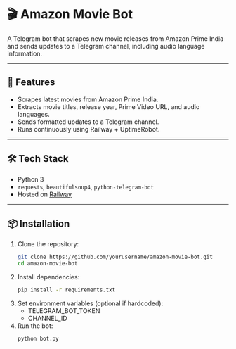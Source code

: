 # 🎬 Amazon Movie Bot

A Telegram bot that scrapes new movie releases from Amazon Prime India and sends updates to a Telegram channel, including audio language information.

---

## 🚀 Features

- Scrapes latest movies from Amazon Prime India.
- Extracts movie titles, release year, Prime Video URL, and audio languages.
- Sends formatted updates to a Telegram channel.
- Runs continuously using Railway + UptimeRobot.

---

## 🛠 Tech Stack

- Python 3
- `requests`, `beautifulsoup4`, `python-telegram-bot`
- Hosted on [Railway](https://railway.app)

---

## 📦 Installation

1. Clone the repository:
   ```bash
   git clone https://github.com/yourusername/amazon-movie-bot.git
   cd amazon-movie-bot
2. Install dependencies:
   ```bash
   pip install -r requirements.txt
3. Set environment variables (optional if hardcoded):
   - TELEGRAM_BOT_TOKEN
   - CHANNEL_ID
4. Run the bot:
   ```bash
   python bot.py


